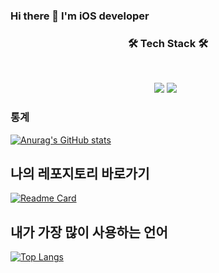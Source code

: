 ### Hi there 👋 I'm iOS developer

<h3 align="center"><b>🛠 Tech Stack 🛠</b></h3>
</br>
<p align="center">
<img src="https://img.shields.io/badge/-iOS-%23000000?logo=Apple&logoColor=white"/>
<img src="https://img.shields.io/badge/MySQL-4479A1?style=flat-square&logo=MySQL&logoColor=white"/></a> &nbsp 





### 통계

[![Anurag's GitHub stats](https://github-readme-stats.vercel.app/api?username=Leebumju)](https://github.com/anuraghazra/github-readme-stats)

## 나의 레포지토리 바로가기
[![Readme Card](https://github-readme-stats.vercel.app/api/pin/?username=Leebumju&repo=HomegrownStudentRecipe)](https://github.com/Leebumju/HomegrownStudentRecipe)


## 내가 가장 많이 사용하는 언어
[![Top Langs](https://github-readme-stats.vercel.app/api/top-langs/?username=Leebumju)](https://github.com/anuraghazra/github-readme-stats)


